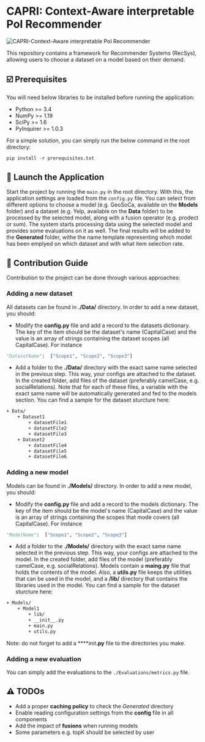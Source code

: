 # CAPRI: Context-Aware interpretable PoI Recommender

![CAPRI-Context-Aware interpretable PoI Recommender](https://github.com/RecSys-lab/CAPRI/blob/main/_contents/cover.jpg "CAPRI-Context-Aware interpretable PoI Recommender")

This repository contains a framework for Recommender Systems (RecSys), allowing users to choose a dataset on a model based on their demand.

## ☑️ Prerequisites

You will need below libraries to be installed before running the application:

- Python >= 3.4
- NumPy >= 1.19
- SciPy >= 1.6
- PyInquirer >= 1.0.3

For a simple solution, you can simply run the below command in the root directory:

```python
pip install -r prerequisites.txt
```

## 🚀 Launch the Application

Start the project by running the `main.py` in the root directory. With this, the application settings are loaded from the `config.py` file. You can select from different options to choose a model (e.g. GeoSoCa, available on the **Models** folder) and a dataset (e.g. Yelp, available on the **Data** folder) to be processed by the selected model, along with a fusion operator (e.g. prodect or sum). The system starts processing data using the selected model and provides some evaluations on it as well. The final results will be added to the **Generated** folder, withe the name template representing which model has been emplyed on which dataset and with what item selection rate.

## 🧩 Contribution Guide

Contribution to the project can be done through various approaches:

### Adding a new dataset

All datasets can be found in **./Data/** directory. In order to add a new dataset, you should:

- Modify the **config.py** file and add a record to the datasets dictionary. The key of the item should be the dataset's name (CapitalCase) and the value is an array of strings containing the dataset scopes (all CapitalCase). For instance

```python
"DatasetName":  ["Scope1", "Scope2", "Scope3"]
```

- Add a folder to the **./Data/** directory with the exact same name selected in the previous step. This way, your configs are attached to the dataset. In the created folder, add files of the dataset (preferably camelCase, e.g. socialRelations). Note that for each of these files, a variable with the exact same name will be automatically generated and fed to the models section. You can find a sample for the dataset sturcture here:

```bash
+ Data/
	+ Dataset1
		+ datasetFile1
		+ datasetFile2
		+ datasetFile3
	+ Dataset2
		+ datasetFile4
		+ datasetFile5
		+ datasetFile6
```

### Adding a new model

Models can be found in **./Models/** directory. In order to add a new model, you should:

- Modify the **config.py** file and add a record to the models dictionary. The key of the item should be the model's name (CapitalCase) and the value is an array of strings containing the scopes that mode covers (all CapitalCase). For instance

```python
"ModelName":  ["Scope1", "Scope2", "Scope3"]
```

- Add a folder to the **./Models/** directory with the exact same name selected in the previous step. This way, your configs are attached to the model. In the created folder, add files of the model (preferably camelCase, e.g. socialRelations). Models contain a **maing.py** file that holds the contents of the model. Also, a **utils.py** file keeps the utilities that can be used in the model, and a **/lib/** directory that contains the libraries used in the model. You can find a sample for the dataset sturcture here:

```bash
+ Models/
	+ Model1
		+ lib/
		+ __init__.py
		+ main.py
		+ utils.py
```

Note: do not forget to add a ****_init_**.py** file to the directories you make.

### Adding a new evaluation

You can simply add the evaluations to the `./Evaluations/metrics.py` file.

## ⚠️ TODOs

- Add a proper **caching policy** to check the _Generated_ directory
- Enable reading configuration settings from the **config** file in all components
- Add the impact of **fusions** when running models
- Some parameters e.g. topK should be selected by user
